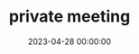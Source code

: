 ---
date: 2023-04-28 00:00:00
dates: 7:00 pm on Apr 27 2023
draft: false
durationMinutes: 90
title: private meeting
---
